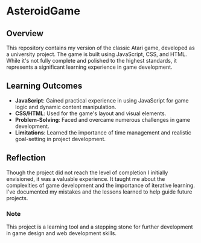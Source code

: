 # AsteroidGame

## Overview
This repository contains my version of the classic Atari game, developed as a university project. The game is built using JavaScript, CSS, and HTML. While it's not fully complete and polished to the highest standards, it represents a significant learning experience in game development.

## Learning Outcomes
- **JavaScript**: Gained practical experience in using JavaScript for game logic and dynamic content manipulation.
- **CSS/HTML**: Used for the game's layout and visual elements.
- **Problem-Solving**: Faced and overcame numerous challenges in game development.
- **Limitations**: Learned the importance of time management and realistic goal-setting in project development.

## Reflection
Though the project did not reach the level of completion I initially envisioned, it was a valuable experience. It taught me about the complexities of game development and the importance of iterative learning. I've documented my mistakes and the lessons learned to help guide future projects.

### Note
This project is a learning tool and a stepping stone for further development in game design and web development skills.
